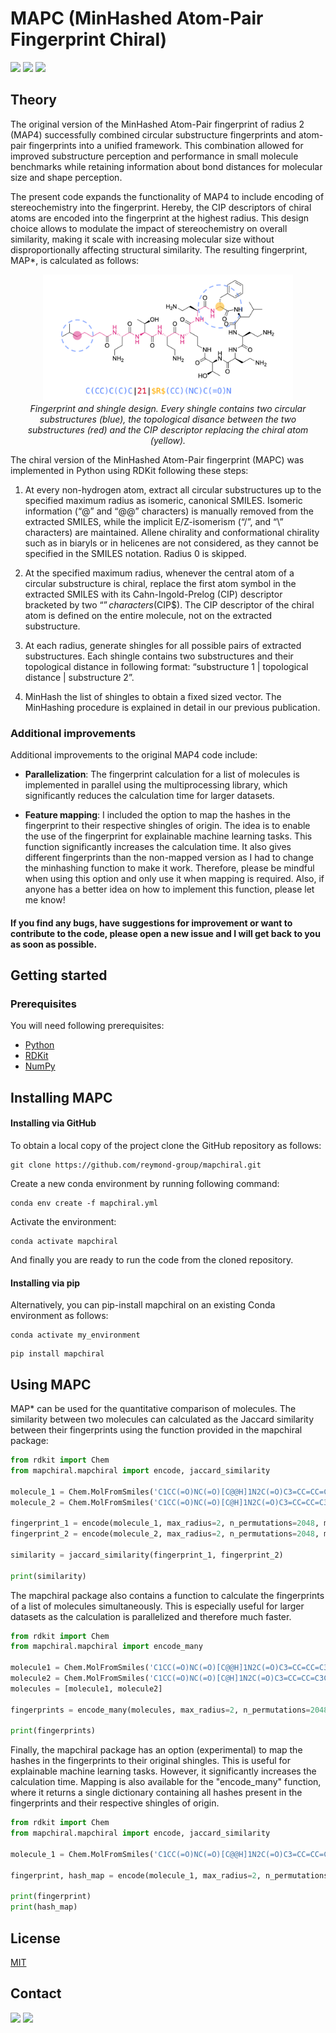 # **MAPC** (MinHashed Atom-Pair Fingerprint Chiral)

<img src="https://img.shields.io/pypi/v/mapchiral?color=success&label=Version&style=flat-square"/> <img src="https://img.shields.io/badge/Python-3.10-blue?style=flat-square"/> <img src="https://img.shields.io/badge/License-MIT-yellow?style=flat-square"/>

## Theory

The original version of the MinHashed Atom-Pair fingerprint of radius 2 (MAP4) successfully combined circular substructure fingerprints and atom-pair fingerprints into a unified framework. This combination allowed for improved substructure perception and performance in small molecule benchmarks while retaining information about bond distances for molecular size and shape perception.

The present code expands the functionality of MAP4 to include encoding of stereochemistry into the fingerprint. Hereby, the CIP descriptors of chiral atoms are encoded into the fingerprint at the highest radius. This design choice allows to modulate the impact of stereochemistry on overall similarity, making it scale with increasing molecular size without disproportionally affecting structural similarity. The resulting fingerprint, MAP*, is calculated as follows:

<p align="center">
    <img src="shingle.png" alt="shingles" width="400"/>
    <br>
    <em>Fingerprint and shingle design. Every shingle contains two circular substructures (blue), the topological disance between the two substructures (red) and the CIP descriptor replacing the chiral atom (yellow). </em>
</p>

The chiral version of the MinHashed Atom-Pair fingerprint (MAPC) was implemented in Python using RDKit following these steps: 

1.	At every non-hydrogen atom, extract all circular substructures up to the specified maximum radius as isomeric, canonical SMILES. Isomeric information (“@” and “@@” characters) is manually removed from the extracted SMILES, while the implicit E/Z-isomerism (“/”, and “\” characters) are maintained. Allene chirality and conformational chirality such as in biaryls or in helicenes are not considered, as they cannot be specified in the SMILES notation. Radius 0 is skipped. 

2.	At the specified maximum radius, whenever the central atom of a circular substructure is chiral, replace the first atom symbol in the extracted SMILES with its Cahn-Ingold-Prelog (CIP) descriptor bracketed by two “$” characters ($CIP$). The CIP descriptor of the chiral atom is defined on the entire molecule, not on the extracted substructure.  

3.	At each radius, generate shingles for all possible pairs of extracted substructures. Each shingle contains two substructures and their topological distance in following format: “substructure 1 | topological distance | substructure 2”.

4.	MinHash the list of shingles to obtain a fixed sized vector. The MinHashing procedure is explained in detail in our previous publication.

### Additional improvements 

Additional improvements to the original MAP4 code include: 

* **Parallelization**: The fingerprint calculation for a list of molecules is implemented in parallel using the multiprocessing library, which significantly reduces the calculation time for larger datasets. 

* **Feature mapping**: I included the option to map the hashes in the fingerprint to their respective shingles of origin. The idea is to enable the use of the fingerprint for explainable machine learning tasks. This function significantly increases the calculation time. It also gives different fingerprints than the non-mapped version as I had to change the minhashing function to make it work. Therefore, please be mindful when using this option and only use it when mapping is required. Also, if anyone has a better idea on how to implement this function, please let me know!


#### If you find any bugs, have suggestions for improvement or want to contribute to the code, please open a new issue and I will get back to you as soon as possible.

## Getting started

### Prerequisites

You will need following prerequisites: 

* [Python](https://www.python.org)
* [RDKit](https://www.rdkit.org)
* [NumPy](https://numpy.org)

## Installing MAPC

#### **Installing via GitHub**

To obtain a local copy of the project clone the GitHub repository as follows:

```console
git clone https://github.com/reymond-group/mapchiral.git
```

Create a new conda environment by running following command:

```console
conda env create -f mapchiral.yml
```

Activate the environment:

```console
conda activate mapchiral
```

And finally you are ready to run the code from the cloned repository. 

#### **Installing via pip**

Alternatively, you can pip-install mapchiral on an existing Conda environment as follows:

```console
conda activate my_environment
```

```console
pip install mapchiral
```

## Using MAPC

MAP* can be used for the quantitative comparison of molecules. The similarity between two molecules can calculated as the Jaccard similarity between their fingerprints using the function provided in the mapchiral package: 

```python
from rdkit import Chem
from mapchiral.mapchiral import encode, jaccard_similarity

molecule_1 = Chem.MolFromSmiles('C1CC(=O)NC(=O)[C@@H]1N2C(=O)C3=CC=CC=C3C2=O')
molecule_2 = Chem.MolFromSmiles('C1CC(=O)NC(=O)[C@H]1N2C(=O)C3=CC=CC=C3C2=O')

fingerprint_1 = encode(molecule_1, max_radius=2, n_permutations=2048, mapping=False)
fingerprint_2 = encode(molecule_2, max_radius=2, n_permutations=2048, mapping=False)

similarity = jaccard_similarity(fingerprint_1, fingerprint_2)

print(similarity)

```

The mapchiral package also contains a function to calculate the fingerprints of a list of molecules simultaneously. This is especially useful for larger datasets as the calculation is parallelized and therefore much faster.

```python
from rdkit import Chem
from mapchiral.mapchiral import encode_many

molecule1 = Chem.MolFromSmiles('C1CC(=O)NC(=O)[C@@H]1N2C(=O)C3=CC=CC=C3C2=O')
molecule2 = Chem.MolFromSmiles('C1CC(=O)NC(=O)[C@H]1N2C(=O)C3=CC=CC=C3C2=O')
molecules = [molecule1, molecule2]

fingerprints = encode_many(molecules, max_radius=2, n_permutations=2048, mapping=False, n_cpus=4)

print(fingerprints)
```

Finally, the mapchiral package has an option (experimental) to map the hashes in the fingerprints to their original shingles. This is useful for explainable machine learning tasks. However, it significantly increases the calculation time. Mapping is also available for the "encode_many" function, where it returns a single dictionary containing all hashes present in the fingerprints and their respective shingles of origin. 

```python
from rdkit import Chem
from mapchiral.mapchiral import encode, jaccard_similarity

molecule_1 = Chem.MolFromSmiles('C1CC(=O)NC(=O)[C@@H]1N2C(=O)C3=CC=CC=C3C2=O')

fingerprint, hash_map = encode(molecule_1, max_radius=2, n_permutations=2048, mapping=True)

print(fingerprint)
print(hash_map)
```

## License
[MIT](https://choosealicense.com/licenses/mit/)

## Contact

<img src="https://img.shields.io/twitter/follow/reymondgroup?style=social"/> 
<img src="https://img.shields.io/twitter/follow/markusorsi?style=social"/>
